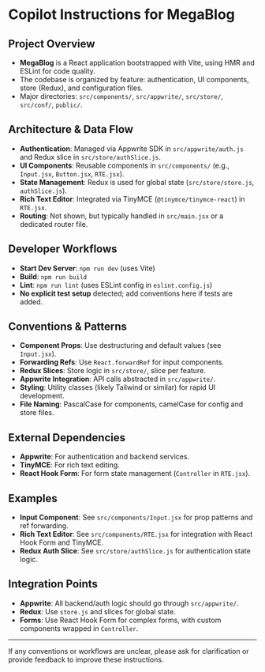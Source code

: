 # Copilot Instructions for MegaBlog

## Project Overview
- **MegaBlog** is a React application bootstrapped with Vite, using HMR and ESLint for code quality.
- The codebase is organized by feature: authentication, UI components, store (Redux), and configuration files.
- Major directories: `src/components/`, `src/appwrite/`, `src/store/`, `src/conf/`, `public/`.

## Architecture & Data Flow
- **Authentication**: Managed via Appwrite SDK in `src/appwrite/auth.js` and Redux slice in `src/store/authSlice.js`.
- **UI Components**: Reusable components in `src/components/` (e.g., `Input.jsx`, `Button.jsx`, `RTE.jsx`).
- **State Management**: Redux is used for global state (`src/store/store.js`, `authSlice.js`).
- **Rich Text Editor**: Integrated via TinyMCE (`@tinymce/tinymce-react`) in `RTE.jsx`.
- **Routing**: Not shown, but typically handled in `src/main.jsx` or a dedicated router file.

## Developer Workflows
- **Start Dev Server**: `npm run dev` (uses Vite)
- **Build**: `npm run build`
- **Lint**: `npm run lint` (uses ESLint config in `eslint.config.js`)
- **No explicit test setup** detected; add conventions here if tests are added.

## Conventions & Patterns
- **Component Props**: Use destructuring and default values (see `Input.jsx`).
- **Forwarding Refs**: Use `React.forwardRef` for input components.
- **Redux Slices**: Store logic in `src/store/`, slice per feature.
- **Appwrite Integration**: API calls abstracted in `src/appwrite/`.
- **Styling**: Utility classes (likely Tailwind or similar) for rapid UI development.
- **File Naming**: PascalCase for components, camelCase for config and store files.

## External Dependencies
- **Appwrite**: For authentication and backend services.
- **TinyMCE**: For rich text editing.
- **React Hook Form**: For form state management (`Controller` in `RTE.jsx`).

## Examples
- **Input Component**: See `src/components/Input.jsx` for prop patterns and ref forwarding.
- **Rich Text Editor**: See `src/components/RTE.jsx` for integration with React Hook Form and TinyMCE.
- **Redux Auth Slice**: See `src/store/authSlice.js` for authentication state logic.

## Integration Points
- **Appwrite**: All backend/auth logic should go through `src/appwrite/`.
- **Redux**: Use `store.js` and slices for global state.
- **Forms**: Use React Hook Form for complex forms, with custom components wrapped in `Controller`.

---
If any conventions or workflows are unclear, please ask for clarification or provide feedback to improve these instructions.
